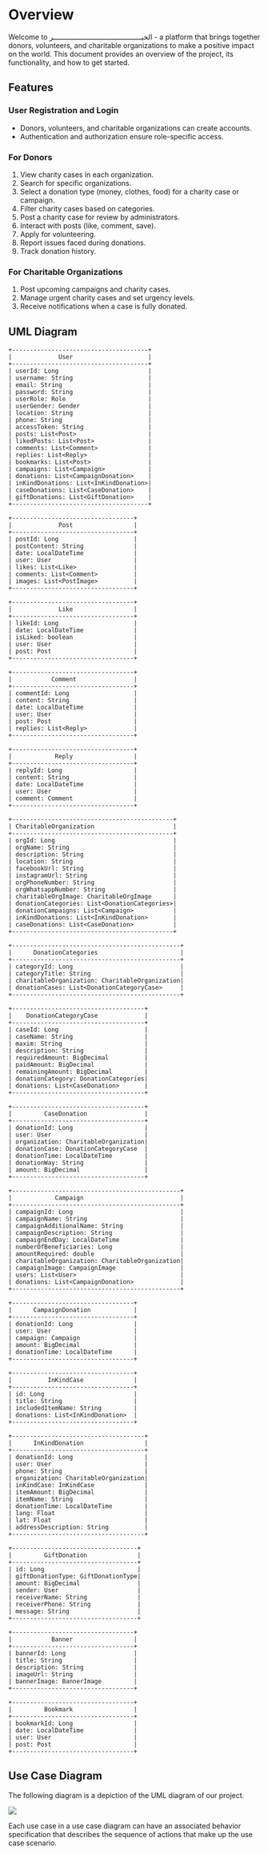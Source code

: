 # Overview
Welcome to الخيـــــــــــــــــــــــــــــــــــــــــــر - a platform that brings together donors, volunteers, and charitable organizations to make a positive impact on the world. This document provides an overview of the project, its functionality, and how to get started.

## Features
### User Registration and Login
- Donors, volunteers, and charitable organizations can create accounts.
- Authentication and authorization ensure role-specific access.

### For Donors
1. View charity cases in each organization.
2. Search for specific organizations.
3. Select a donation type (money, clothes, food) for a charity case or campaign.
4. Filter charity cases based on categories.
5. Post a charity case for review by administrators.
6. Interact with posts (like, comment, save).
7. Apply for volunteering.
8. Report issues faced during donations.
9. Track donation history.

### For Charitable Organizations
1. Post upcoming campaigns and charity cases.
2. Manage urgent charity cases and set urgency levels.
3. Receive notifications when a case is fully donated.

## UML Diagram 

```plaintext
+--------------------------------------+
|             User                     |
+--------------------------------------+
| userId: Long                         |
| username: String                     |
| email: String                        |
| password: String                     |
| userRole: Role                       |
| userGender: Gender                   |
| location: String                     |
| phone: String                        |
| accessToken: String                  |
| posts: List<Post>                    |
| likedPosts: List<Post>               |
| comments: List<Comment>              |
| replies: List<Reply>                 |
| bookmarks: List<Post>                |
| campaigns: List<Campaign>            |
| donations: List<CampaignDonation>    |
| inKindDonations: List<InKindDonation>|
| caseDonations: List<CaseDonation>    |
| giftDonations: List<GiftDonation>    |
+--------------------------------------+

+----------------------------------+
|             Post                 |
+----------------------------------+
| postId: Long                     |
| postContent: String              |
| date: LocalDateTime              |
| user: User                       |
| likes: List<Like>                |
| comments: List<Comment>          |
| images: List<PostImage>          |
+----------------------------------+

+----------------------------------+
|             Like                 |
+----------------------------------+
| likeId: Long                     |
| date: LocalDateTime              |
| isLiked: boolean                 |
| user: User                       |
| post: Post                       |
+----------------------------------+

+----------------------------------+
|           Comment                |
+----------------------------------+
| commentId: Long                  |
| content: String                  |
| date: LocalDateTime              |
| user: User                       |
| post: Post                       |
| replies: List<Reply>             |
+----------------------------------+

+----------------------------------+
|            Reply                 |
+----------------------------------+
| replyId: Long                    |
| content: String                  |
| date: LocalDateTime              |
| user: User                       |
| comment: Comment                 |
+----------------------------------+

+---------------------------------------------+
| CharitableOrganization                      |
+---------------------------------------------+
| orgId: Long                                 |
| orgName: String                             |
| description: String                         |
| location: String                            |
| facebookUrl: String                         |
| instagramUrl: String                        |
| orgPhoneNumber: String                      |
| orgWhatsappNumber: String                   |
| charitableOrgImage: CharitableOrgImage      |
| donationCategories: List<DonationCategories>|
| donationCampaigns: List<Campaign>           |
| inKindDonations: List<InKindDonation>       |
| caseDonations: List<CaseDonation>           |
+---------------------------------------------+

+-----------------------------------------------+
|      DonationCategories                       |
+-----------------------------------------------+
| categoryId: Long                              |
| categoryTitle: String                         |
| charitableOrganization: CharitableOrganization|
| donationCases: List<DonationCategoryCase>     |
+-----------------------------------------------+

+-------------------------------------+
|    DonationCategoryCase             |
+-------------------------------------+
| caseId: Long                        |
| caseName: String                    |
| maxim: String                       |
| description: String                 |
| requiredAmount: BigDecimal          |
| paidAmount: BigDecimal              |
| remainingAmount: BigDecimal         |
| donationCategory: DonationCategories|
| donations: List<CaseDonation>       |
+-------------------------------------+

+-------------------------------------+
|         CaseDonation                |
+-------------------------------------+
| donationId: Long                    |
| user: User                          |
| organization: CharitableOrganization|
| donationCase: DonationCategoryCase  |
| donationTime: LocalDateTime         |
| donationWay: String                 |
| amount: BigDecimal                  |
+-------------------------------------+

+-----------------------------------------------+
|            Campaign                           |
+-----------------------------------------------+
| campaignId: Long                              |
| campaignName: String                          |
| campaignAdditionalName: String                |
| campaignDescription: String                   |
| campaignEndDay: LocalDateTime                 |
| numberOfBeneficiaries: Long                   |
| amountRequired: double                        |
| charitableOrganization: CharitableOrganization|
| campaignImage: CampaignImage                  |
| users: List<User>                             |
| donations: List<CampaignDonation>             |
+-----------------------------------------------+

+----------------------------------+
|      CampaignDonation            |
+----------------------------------+
| donationId: Long                 |
| user: User                       |
| campaign: Campaign               |
| amount: BigDecimal               |
| donationTime: LocalDateTime      |
+----------------------------------+

+----------------------------------+
|          InKindCase              |
+----------------------------------+
| id: Long                         |
| title: String                    |
| includedItemName: String         |
| donations: List<InKindDonation>  |
+----------------------------------+

+-------------------------------------+
|      InKindDonation                 |
+-------------------------------------+
| donationId: Long                    |
| user: User                          |
| phone: String                       |
| organization: CharitableOrganization|
| inKindCase: InKindCase              |
| itemAmount: BigDecimal              |
| itemName: String                    |
| donationTime: LocalDateTime         |
| lang: Float                         |
| lat: Float                          |
| addressDescription: String          |
+-------------------------------------+

+-----------------------------------+
|         GiftDonation              |
+-----------------------------------+
| id: Long                          |
| giftDonationType: GiftDonationType|
| amount: BigDecimal                |
| sender: User                      |
| receiverName: String              |
| receiverPhone: String             |
| message: String                   |
+-----------------------------------+

+----------------------------------+
|           Banner                 |
+----------------------------------+
| bannerId: Long                   |
| title: String                    |
| description: String              |
| imageUrl: String                 |
| bannerImage: BannerImage         |
+----------------------------------+

+----------------------------------+
|         Bookmark                 |
+----------------------------------+
| bookmarkId: Long                 |
| date: LocalDateTime              |
| user: User                       |
| post: Post                       |
+----------------------------------+

```

##  Use Case Diagram
The following diagram is a depiction of the UML diagram of our project.

<img src="https://rebekia-api-02084fade382.herokuapp.com/api/v1/auth/images/photo-1c87b029-4bea-413a-9258-cde5616c02a9" />

Each use case in a use case diagram can have an associated behavior specification that describes the sequence of actions that make up the use case scenario.
